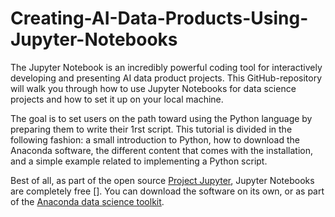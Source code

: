 # Creating-AI-Data-Products-Using-Jupyter-Notebooks

The Jupyter Notebook is an incredibly powerful coding tool for interactively developing and presenting AI data product projects.
This GitHub-repository will walk you through how to use Jupyter Notebooks for data science projects and how to set it up on your local machine.

The goal is to set users on the path toward using the Python language by preparing them to write their 1rst script. This tutorial is divided in the following fashion: a small introduction to Python, how to download the Anaconda software, the different content that comes with the installation, and a simple example related to implementing a Python script.

Best of all, as part of the open source <a href="https://jupyter.org/" style="outline: none;">Project Jupyter</a>, Jupyter Notebooks are completely free []. You can download the software on its own, or as part of the <a href="https://www.anaconda.com/products/individual" target="_blank" rel="noopener">Anaconda data science toolkit</a>.

